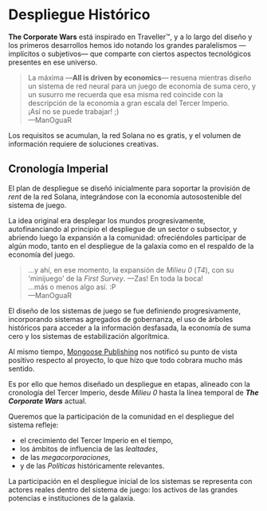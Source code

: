 # Despliegue Histórico

**The Corporate Wars** está inspirado en Traveller™, y a lo largo del diseño y los primeros desarrollos hemos ido notando los grandes paralelismos —implícitos o subjetivos— que comparte con ciertos aspectos tecnológicos presentes en ese universo.

> La máxima —**All is driven by economics**— resuena mientras diseño un sistema de red neural para un juego de economía de suma cero, y un susurro me recuerda que esa misma red coincide con la descripción de la economía a gran escala del Tercer Imperio.\
> ¡Así no se puede trabajar! ;)\
> —ManOguaR

Los requisitos se acumulan, la red Solana no es gratis, y el volumen de información requiere de soluciones creativas.

## Cronología Imperial

El plan de despliegue se diseñó inicialmente para soportar la provisión de _rent_ de la red Solana, integrándose con la economía autosostenible del sistema de juego.

La idea original era desplegar los mundos progresivamente, autofinanciando al principio el despliegue de un sector o subsector, y abriendo luego la expansión a la comunidad: ofreciéndoles participar de algún modo, tanto en el despliegue de la galaxia como en el respaldo de la economía del juego.

> ...y ahí, en ese momento, la expansión de _Milieu 0_ (_T4_), con su 'minijuego' de la _First Survey_. —Zas! En toda la boca!\
> ...más o menos algo así. :P\
> —ManOguaR

El diseño de los sistemas de juego se fue definiendo progresivamente, incorporando sistemas agregados de gobernanza, el uso de árboles históricos para acceder a la información desfasada, la economía de suma cero y los sistemas de estabilización algorítmica.

Al mismo tiempo, [Mongoose Publishing](http://www.mongoosepublishing.com/) nos notificó su punto de vista positivo respecto al proyecto, lo que hizo que todo cobrara mucho más sentido.

Es por ello que hemos diseñado un despliegue en etapas, alineado con la cronología del Tercer Imperio, desde _Milieu 0_ hasta la línea temporal de _**The Corporate Wars**_ actual.

Queremos que la participación de la comunidad en el despliegue del sistema refleje:

* el crecimiento del Tercer Imperio en el tiempo,
* los ámbitos de influencia de las _lealtades_,
* de las _megacorporaciones_,
* y de las _Políticas_ históricamente relevantes.

La participación en el despliegue inicial de los sistemas se representa con actores reales dentro del sistema de juego: los activos de las grandes potencias e instituciones de la galaxia.
